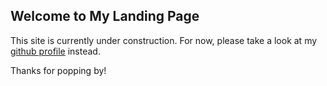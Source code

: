 ## Welcome to My Landing Page

This site is currently under construction. For now, please take a look at my [github profile](https://github.com/cdileo/) instead.

Thanks for popping by!
